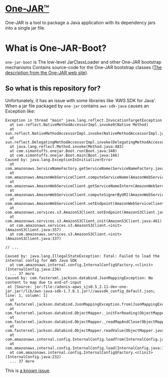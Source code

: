 # [One-JAR™](http://one-jar.sourceforge.net)
One-JAR is a tool to package a Java application with its dependency jars into a single jar file.

# What is One-JAR-Boot?
`one-jar-boot` is The low-level JarClassLoader and other One-JAR bootstrap mechanisms Contains source-code for the One-JAR bootstrap classes ([The description from the One-JAR web site](http://one-jar.sourceforge.net/index.php?page=downloads&file=downloads)).

## So what is this repository for?
Unfortunately, it has an issue with some libraries like 'AWS SDK for Java'. When a jar file packaged by `one-jar` contains `aws-sdk-java` causes an Exception like:

```
Exception in thread "main" java.lang.reflect.InvocationTargetException
  at sun.reflect.NativeMethodAccessorImpl.invoke0(Native Method)
  at sun.reflect.NativeMethodAccessorImpl.invoke(NativeMethodAccessorImpl.java:62)
  at sun.reflect.DelegatingMethodAccessorImpl.invoke(DelegatingMethodAccessorImpl.java:43)
  at java.lang.reflect.Method.invoke(Method.java:483)
  at com.simontuffs.onejar.Boot.run(Boot.java:340)
  at com.simontuffs.onejar.Boot.main(Boot.java:166)
Caused by: java.lang.ExceptionInInitializerError
  at com.amazonaws.ServiceNameFactory.getServiceName(ServiceNameFactory.java:34)
  at com.amazonaws.AmazonWebServiceClient.computeServiceName(AmazonWebServiceClient.java:703)
  at com.amazonaws.AmazonWebServiceClient.getServiceNameIntern(AmazonWebServiceClient.java:676)
  at com.amazonaws.AmazonWebServiceClient.computeSignerByURI(AmazonWebServiceClient.java:278)
  at com.amazonaws.AmazonWebServiceClient.setEndpoint(AmazonWebServiceClient.java:160)
  at com.amazonaws.services.s3.AmazonS3Client.setEndpoint(AmazonS3Client.java:489)
  at com.amazonaws.services.s3.AmazonS3Client.init(AmazonS3Client.java:461)
  at com.amazonaws.services.s3.AmazonS3Client.<init>(AmazonS3Client.java:357)
  at com.amazonaws.services.s3.AmazonS3Client.<init>(AmazonS3Client.java:337)

// ...

Caused by: java.lang.IllegalStateException: Fatal: Failed to load the internal config for AWS Java SDK
  at com.amazonaws.internal.config.InternalConfig$Factory.<clinit>(InternalConfig.java:236)
  ... 37 more
Caused by: com.fasterxml.jackson.databind.JsonMappingException: No content to map due to end-of-input
 at [Source: jar:file:/adonis-apws_sjs0.5_2.11-dev-one-jar.jar!/lib/aws-java-sdk-1.7.8.1.jar!//awssdk_config_default.json; line: 1, column: 1]
  at com.fasterxml.jackson.databind.JsonMappingException.from(JsonMappingException.java:164)
  at com.fasterxml.jackson.databind.ObjectMapper._initForReading(ObjectMapper.java:3036)
  at com.fasterxml.jackson.databind.ObjectMapper._readMapAndClose(ObjectMapper.java:2978)
  at com.fasterxml.jackson.databind.ObjectMapper.readValue(ObjectMapper.java:2075)
  at com.amazonaws.internal.config.InternalConfig.loadfrom(InternalConfig.java:182)
  at com.amazonaws.internal.config.InternalConfig.load(InternalConfig.java:199)
  at com.amazonaws.internal.config.InternalConfig$Factory.<clinit>(InternalConfig.java:232)
  ... 37 more
```
This is [a known issue](https://github.com/aws/aws-sdk-java/issues/185).
